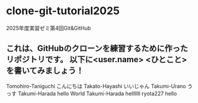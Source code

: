 # clone-git-tutorial2025
2025年度実習ゼミ第4回Git&amp;GitHub

これは、GitHubのクローンを練習するために作ったリポジトリです。
以下に<user.name> <ひとこと>を書いてみましょう！
--------------------------------------------------------------
Tomohiro-Taniguchi こんにちは
Takato-Hayashi いいじゃん
Takumi-Urano うっす
Takumi-Harada hello World
Takumi-Harada helllllll
ryota227 hello
